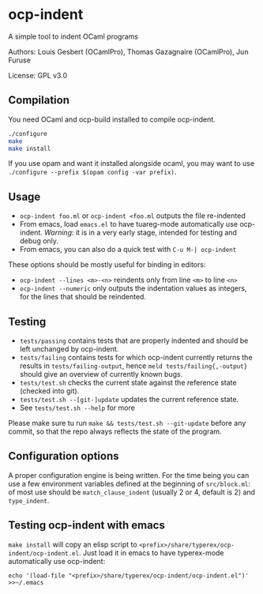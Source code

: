 # ocp-indent

A simple tool to indent OCaml programs

Authors: Louis Gesbert (OCamlPro), Thomas Gazagnaire (OCamlPro), Jun Furuse

License: GPL v3.0

## Compilation

You need OCaml and ocp-build installed to compile ocp-indent.

```bash
./configure
make
make install
```

If you use opam and want it installed alongside ocaml, you may want to use
`./configure --prefix $(opam config -var prefix)`.

## Usage

* `ocp-indent foo.ml` or `ocp-indent <foo.ml` outputs the file re-indented
* From emacs, load `emacs.el` to have tuareg-mode automatically use
  ocp-indent. _Warning_: it is in a very early stage, intended for testing and
  debug only.
* From emacs, you can also do a quick test with `C-u M-| ocp-indent`

These options should be mostly useful for binding in editors:
* `ocp-indent --lines <m>-<n>` reindents only from line `<m>` to line `<n>`
* `ocp-indent --numeric` only outputs the indentation values as integers, for
  the lines that should be reindented.

## Testing

* `tests/passing` contains tests that are properly indented and should be left
  unchanged by ocp-indent.
* `tests/failing` contains tests for which ocp-indent currently returns the
  results in `tests/failing-output`, hence `meld tests/failing{,-output}` should
  give an overview of currently known bugs.
* `tests/test.sh` checks the current state against the reference state (checked
  into git).
* `tests/test.sh --[git-]update` updates the current reference state.
* See `tests/test.sh --help` for more

Please make sure tu run `make && tests/test.sh --git-update` before any commit,
so that the repo always reflects the state of the program.

## Configuration options

A proper configuration engine is being written. For the time being you can use a
few environment variables defined at the beginning of `src/block.ml`: of most
use should be `match_clause_indent` (usually 2 or 4, default is 2) and
`type_indent`.

## Testing ocp-indent with emacs

`make install` will copy an elisp script to
`<prefix>/share/typerex/ocp-indent/ocp-indent.el`. Just load it in emacs to have
typerex-mode automatically use ocp-indent:
```
echo '(load-file "<prefix>/share/typerex/ocp-indent/ocp-indent.el")' >>~/.emacs
```
